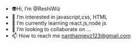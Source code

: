 - 👽Hi, I’m @ReshiWiz 
- 👀 I’m interested in javascript,css, HTML
- 🌱 I’m currently learning react.js,node js 
- 💞️ I’m looking to collaborate on ...
- 📫 How to reach me nanthamjevz123@gmail.com 

<!---
ReshiWiz/ReshiWiz is a ✨ special ✨ repository because its `README.md` (this file) appears on your GitHub profile.
You can click the Preview link to take a look at your changes.
--->
